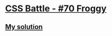 # [CSS Battle - #70 Froggy](https://cssbattle.dev/play/70)

## [My solution](https://arpadgbondor.github.io/CSSBattle-70/)
